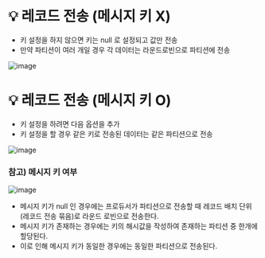 # 💡 레코드 전송 (메시지 키 X)

- 키 설정을 하지 않으면 키는 null 로 설정되고 값만 전송
- 만약 파티션이 여러 개일 경우 각 데이터는 라운드로빈으로 파티션에 전송

![image](https://github.com/user-attachments/assets/9b3a4eca-e37c-41c2-bf21-0884df933c6d)

# 💡 레코드 전송 (메시지 키 O)

- 키 설정을 하려면 다음 옵션을 추가
- 키 설정을 할 경우 같은 키로 전송된 데이터는 같은 파티션으로 전송

![image](https://github.com/user-attachments/assets/91e4f66f-e790-423b-a19d-d83dc56c5391)

### 참고) 메시지 키 여부

![image](https://github.com/user-attachments/assets/447f13c4-be20-4b78-869b-c12db0bd5c7b)

- 메시지 키가 null 인 경우에는 프로듀서가 파티션으로 전송할 때 레코드 배치 단위(레코드 전송 묶음)로 라운드 로빈으로 전송한다.
- 메시지 키가 존재하는 경우에는 키의 해시값을 작성하여 존재하는 파티션 중 한개에 할당된다.
- 이로 인해 메시지 키가 동일한 경우에는 동일한 파티션으로 전송된다.
